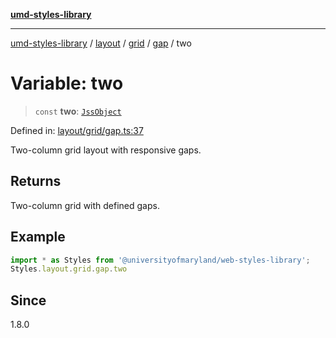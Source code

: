 [**umd-styles-library**](../../../../../../README.md)

***

[umd-styles-library](../../../../../../modules.md) / [layout](../../../../../README.md) / [grid](../../../README.md) / [gap](../README.md) / two

# Variable: two

> `const` **two**: [`JssObject`](../../../../../../utilities/namespaces/transform/type-aliases/JssObject.md)

Defined in: [layout/grid/gap.ts:37](https://github.com/UMD-Digital/design-system/blob/8021d9898368f604bce452fe4dde6fae3a0578fd/packages/styles/source/layout/grid/gap.ts#L37)

Two-column grid layout with responsive gaps.

## Returns

Two-column grid with defined gaps.

## Example

```typescript
import * as Styles from '@universityofmaryland/web-styles-library';
Styles.layout.grid.gap.two
```

## Since

1.8.0
